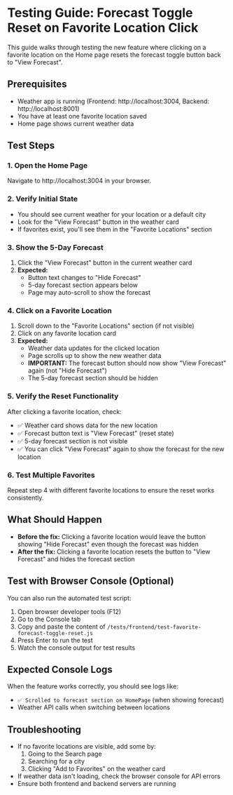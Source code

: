 # Testing Guide: Forecast Toggle Reset on Favorite Location Click

This guide walks through testing the new feature where clicking on a favorite location on the Home page resets the forecast toggle button back to "View Forecast".

## Prerequisites

- Weather app is running (Frontend: http://localhost:3004, Backend: http://localhost:8001)
- You have at least one favorite location saved
- Home page shows current weather data

## Test Steps

### 1. Open the Home Page

Navigate to http://localhost:3004 in your browser.

### 2. Verify Initial State

- You should see current weather for your location or a default city
- Look for the "View Forecast" button in the weather card
- If favorites exist, you'll see them in the "Favorite Locations" section

### 3. Show the 5-Day Forecast

1. Click the "View Forecast" button in the current weather card
2. **Expected:**
   - Button text changes to "Hide Forecast"
   - 5-day forecast section appears below
   - Page may auto-scroll to show the forecast

### 4. Click on a Favorite Location

1. Scroll down to the "Favorite Locations" section (if not visible)
2. Click on any favorite location card
3. **Expected:**
   - Weather data updates for the clicked location
   - Page scrolls up to show the new weather data
   - **IMPORTANT:** The forecast button should now show "View Forecast" again (not "Hide Forecast")
   - The 5-day forecast section should be hidden

### 5. Verify the Reset Functionality

After clicking a favorite location, check:

- ✅ Weather card shows data for the new location
- ✅ Forecast button text is "View Forecast" (reset state)
- ✅ 5-day forecast section is not visible
- ✅ You can click "View Forecast" again to show the forecast for the new location

### 6. Test Multiple Favorites

Repeat step 4 with different favorite locations to ensure the reset works consistently.

## What Should Happen

- **Before the fix:** Clicking a favorite location would leave the button showing "Hide Forecast" even though the forecast was hidden
- **After the fix:** Clicking a favorite location resets the button to "View Forecast" and hides the forecast section

## Test with Browser Console (Optional)

You can also run the automated test script:

1. Open browser developer tools (F12)
2. Go to the Console tab
3. Copy and paste the content of `/tests/frontend/test-favorite-forecast-toggle-reset.js`
4. Press Enter to run the test
5. Watch the console output for test results

## Expected Console Logs

When the feature works correctly, you should see logs like:

- `✅ Scrolled to forecast section on HomePage` (when showing forecast)
- Weather API calls when switching between locations

## Troubleshooting

- If no favorite locations are visible, add some by:
  1. Going to the Search page
  2. Searching for a city
  3. Clicking "Add to Favorites" on the weather card
- If weather data isn't loading, check the browser console for API errors
- Ensure both frontend and backend servers are running
